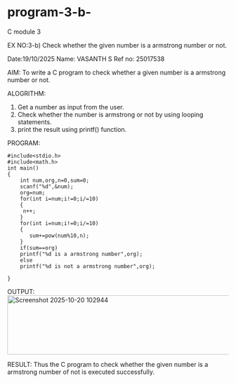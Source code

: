 # program-3-b-
C module 3

EX NO:3-b) Check whether the given number is a armstrong number or not.

Date:19/10/2025 
Name: VASANTH S 
Ref no: 25017538

AIM:
To write a C program to check whether a given number is a armstrong number or not.

ALOGRITHM:
1) Get a number as input from the user.
2) Check whether the number is armstrong or not by using looping statements.
3) print the result using printf() function.

PROGRAM:
```
#include<stdio.h>
#include<math.h>
int main()
{
    int num,org,n=0,sum=0;
    scanf("%d",&num);
    org=num;
    for(int i=num;i!=0;i/=10)
    {
     n++;   
    }
    for(int i=num;i!=0;i/=10)
    {
       sum+=pow(num%10,n); 
    }
    if(sum==org)
    printf("%d is a armstrong number",org);
    else
    printf("%d is not a armstrong number",org);
    
}
```

OUTPUT:
<img width="729" height="135" alt="Screenshot 2025-10-20 102944" src="https://github.com/user-attachments/assets/0f6ed030-6a03-48ad-bf3f-672d88139a46" />

RESULT:
Thus the C program to check whether the given number is a armstrong number of not is executed successfully.







